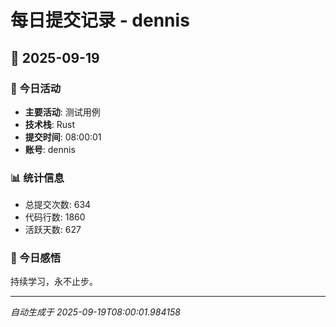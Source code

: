 # 每日提交记录 - dennis

## 📅 2025-09-19

### 🎯 今日活动
- **主要活动**: 测试用例
- **技术栈**: Rust
- **提交时间**: 08:00:01
- **账号**: dennis

### 📊 统计信息
- 总提交次数: 634
- 代码行数: 1860
- 活跃天数: 627

### 💭 今日感悟
持续学习，永不止步。

---
*自动生成于 2025-09-19T08:00:01.984158*
